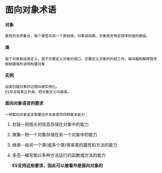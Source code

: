 # 面向对象术语
#### 对象
    属性的无序集合，每个属性存放一个原始值、对象或函数。对象是无特定顺序的值的数组。
#### 类
    每个对象都由类定义。类不仅要定义对象的接口，还要定义对象的内部工作。编译器和解释程序都根据类的说明构建对象
#### 实例
    由类创建对象的过程叫做实例化。
    ES并没有真正的类。把对象定义叫做类。
#### 面向对象语言的要求
    一种面向对象语言需要向开发者提供四种基本能力：
1. 封装--把相关的信息存储在对象中的能力
2. 聚集--把一个对象存储在另一个对象中的能力
3. 继承--由另一个类(或多个类)得来类的属性和方法的能力
4. 多态--编写能以多种方法运行的函数或方法的能力

    **ES支持这些要求，因此可以被看作是面向对象的**
